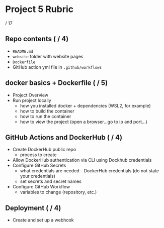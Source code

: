 # Project 5 Rubric

/ 17

## Repo contents ( / 4)

- `README.md`
- `website` folder with website pages
- `Dockerfile`
- GitHub action yml file in `.github/workflows`

## docker basics + Dockerfile ( / 5)

- Project Overview
- Run project locally
  - how you installed docker + dependencies (WSL2, for example)
  - how to build the container
  - how to run the container
  - how to view the project (open a browser...go to ip and port...)

## GitHub Actions and DockerHub ( / 4)

- Create DockerHub public repo
  - process to create
- Allow DockerHub authentication via CLI using Dockhub credentials
- Configure GitHub Secrets
  - what credentials are needed - DockerHub credentials (do not state your credentials)
  - set secrets and secret names
- Configure GitHub Workflow
  - variables to change (repository, etc.)

## Deployment ( / 4)

- Create and set up a webhook

